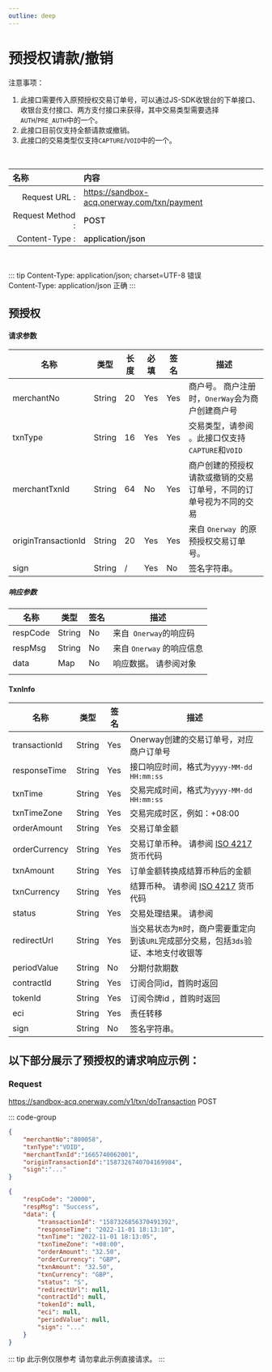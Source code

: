 ```yaml
---
outline: deep
---
```

<script setup>


import {reactive, ref, watch, onMounted, unref } from 'vue'; 
import {requestGen, secret} from "./util/utils";
import {ProductTypeEnumTable,SubProductTypeEnumTable,TxnTypeEnumTable} from "./util/constants";
import CMExample from './components/CMExample.vue';
import CMNote from './components/CMNote.vue';
import CustomPopover from './components/element-ui/CustomPopover.vue'; 
import CustomTable from "./components/element-ui/CustomTable.vue";
import {TopRight, View} from "@element-plus/icons-vue";
import { ClickOutside as vClickOutside } from 'element-plus';




</script>

# 预授权请款/撤销

注意事项：
1. 此接口需要传入原预授权交易订单号，可以通过JS-SDK收银台的下单接口、收银台支付接口、两方支付接口来获得，其中交易类型需要选择`AUTH`/`PRE_AUTH`中的一个。
2. 此接口目前仅支持全额请款或撤销。
3. 此接口的交易类型仅支持`CAPTURE`/`VOID`中的一个。


<br>

|   <div style="text-align: left;">名称</div>| 内容                                                          |
|----------------:|:---------------------------------------------------------------|
| Request URL :    | https://sandbox-acq.onerway.com/txn/payment  |
| Request Method : | <div style="color:var(--vp-c-brand-1);font-weight:500;"> POST  </div>                                                        |
| Content-Type :  | <div style="color:var(--vp-c-brand-1);font-weight:500;">application/json      </div>                                        |

<br>

<div class="alertbox3">

::: tip  Content-Type: application/json; charset=UTF-8 错误   <br>Content-Type: application/json 正确 
:::

</div>


## 预授权

#### 请求参数

<div class="custom-table bordered-table">

| 名称                  | 类型     | 长度 | 必填  | 签名  | 描述                                      |
|---------------------|--------|----|-----|-----|-----------------------------------------|
| merchantNo          | String | 20 | Yes | Yes | 商户号。 商户注册时，`OnerWay`会为商户创建商户号             |
| txnType             | String | 16 | Yes | Yes | 交易类型，请参阅  <CustomPopover title="TxnTypeEnum" width="auto" reference="TxnTypeEnum" link="/apis/enums.html#txntypeenum" ></CustomPopover>  。此接口仅支持`CAPTURE`和`VOID` |
| merchantTxnId       | String | 64 | No  | Yes | 商户创建的预授权请款或撤销的交易订单号，不同的订单号视为不同的交易       |
| originTransactionId | String | 20 | Yes | Yes | 来自 `Onerway `的原预授权交易订单号。                  |
| sign                | String | /  | Yes | No  | 签名字符串。                                  |


</div>

##### 响应参数


<div class="custom-table bordered-table">

| 名称       | 类型     | 签名 | 描述                  |
|----------|--------|----|---------------------|
| respCode | String | No | 来自` Onerway`的响应码     |
| respMsg  | String | No | 来自 `Onerway` 的响应信息    |
| data     | Map    | No | 响应数据。 请参阅对象    <CustomPopover title="TxnInfo" width="auto" reference="TxnInfo" link="/apis/api-direct-auth.html#txninfo" ></CustomPopover>  |
                                                                             |
</div>

#### TxnInfo

<div class="custom-table bordered-table">


| 名称            | 类型     | 签名  | 描述                                          |
|---------------|--------|-----|---------------------------------------------|
| transactionId | String | Yes | Onerway创建的交易订单号，对应商户订单号                     |
| responseTime  | String | Yes | 接口响应时间，格式为`yyyy-MM-dd HH:mm:ss`               |
| txnTime       | String | Yes | 交易完成时间，格式为`yyyy-MM-dd HH:mm:ss `              |
| txnTimeZone   | String | Yes | 交易完成时区，例如：+08:00                            |
| orderAmount   | String | Yes | 交易订单金额                                      |
| orderCurrency | String | Yes | 交易订单币种。 请参阅 [ISO 4217](https://en.wikipedia.org/wiki/ISO_4217#List_of_ISO_4217_currency_codes) 货币代码                   |
| txnAmount     | String | Yes | 订单金额转换成结算币种后的金额                             |
| txnCurrency   | String | Yes | 结算币种。 请参阅 [ISO 4217](https://en.wikipedia.org/wiki/ISO_4217#List_of_ISO_4217_currency_codes) 货币代码                     |
| status        | String | Yes | 交易处理结果。 请参阅    <CustomPopover title="TxnStatusEnum" width="auto" reference="TxnStatusEnum" link="/apis/enums.html#txnstatusenum" ></CustomPopover>                 |
| redirectUrl   | String | Yes | 当交易状态为`R`时，商户需要重定向到该`URL`完成部分交易，包括`3ds`验证、本地支付收银等 |
| periodValue   | String | No  | 分期付款期数                                      |
| contractId    | String | Yes | 订阅合同id，首购时返回                                |
| tokenId       | String | Yes | 订阅令牌id ，首购时返回                               |
| eci           | String | Yes | 责任转移                                        |
| sign          | String | No  | 签名字符串。                                      |


</div>



## 以下部分展示了预授权的请求响应示例： 

### Request

https://sandbox-acq.onerway.com/v1/txn/doTransaction <Badge type="tip">POST</Badge>

::: code-group

```json [Request]
{
    "merchantNo":"800058",
    "txnType":"VOID",
    "merchantTxnId":"1665740062001",
    "originTransactionId":"1587326740704169984",
    "sign":"..."
}


```


```json [Response]
{
    "respCode": "20000",
    "respMsg": "Success",
    "data": {
        "transactionId": "1587326856370491392",
        "responseTime": "2022-11-01 18:13:10",
        "txnTime": "2022-11-01 18:13:05",
        "txnTimeZone": "+08:00",
        "orderAmount": "32.50",
        "orderCurrency": "GBP",
        "txnAmount": "32.50",
        "txnCurrency": "GBP",
        "status": "S",
        "redirectUrl": null,
        "contractId": null,
        "tokenId": null,
        "eci": null,
        "periodValue": null,
        "sign": "..."
    }
}


```


<div class="alertbox4">

::: tip 此示例仅限参考 请勿拿此示例直接请求。
:::

</div>







